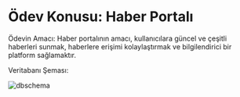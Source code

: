 # Ödev Konusu: Haber Portalı

Ödevin Amacı: Haber portalının amacı, kullanıcılara güncel ve çeşitli haberleri sunmak, haberlere erişimi kolaylaştırmak ve bilgilendirici bir platform sağlamaktır.



Veritabanı Şeması:

![dbschema](https://user-images.githubusercontent.com/67399199/236829252-16c41630-eaa8-49ba-b610-2388089eae42.png)

